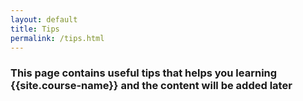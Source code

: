 ```yaml
---
layout: default
title: Tips
permalink: /tips.html
---
```

### This page contains useful tips that helps you learning {{site.course-name}} and the content will be added later
